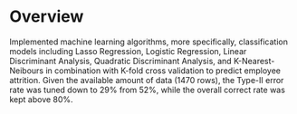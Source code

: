 # Overview
Implemented machine learning algorithms, more specifically, classification models including Lasso Regression, Logistic Regression, Linear Discriminant Analysis, Quadratic Discriminant Analysis, and K-Nearest-Neibours in combination with K-fold cross validation to predict employee attrition. Given the available amount of data (1470 rows), the Type-II error rate was tuned down to 29% from 52%, while the overall correct rate was kept above 80%.
